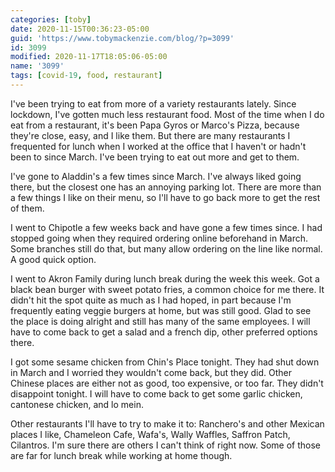 ```yaml
---
categories: [toby]
date: 2020-11-15T00:36:23-05:00
guid: 'https://www.tobymackenzie.com/blog/?p=3099'
id: 3099
modified: 2020-11-17T18:05:06-05:00
name: '3099'
tags: [covid-19, food, restaurant]
---
```


I've been trying to eat from more of a variety restaurants lately.<!--more-->  Since lockdown, I've gotten much less restaurant food.  Most of the time when I do eat from a restaurant, it's been Papa Gyros or Marco's Pizza, because they're close, easy, and I like them.  But there are many restaurants I frequented for lunch when I worked at the office that I haven't or hadn't been to since March.  I've been trying to eat out more and get to them.

I've gone to Aladdin's a few times since March.  I've always liked going there, but the closest one has an annoying parking lot.  There are more than a few things I like on their menu, so I'll have to go back more to get the rest of them.

I went to Chipotle a few weeks back and have gone a few times since.  I had stopped going when they required ordering online beforehand in March.  Some branches still do that, but many allow ordering on the line like normal.  A good quick option.

I went to Akron Family during lunch break during the week this week.  Got a black bean burger with sweet potato fries, a common choice for me there.  It didn't hit the spot quite as much as I had hoped, in part because I'm frequently eating veggie burgers at home, but was still good.  Glad to see the place is doing alright and still has many of the same employees.  I will have to come back to get a salad and a french dip, other preferred options there.

I got some sesame chicken from Chin's Place tonight.  They had shut down in March and I worried they wouldn't come back, but they did.  Other Chinese places are either not as good, too expensive, or too far.  They didn't disappoint tonight.  I will have to come back to get some garlic chicken, cantonese chicken, and lo mein.

Other restaurants I'll have to try to make it to: Ranchero's and other Mexican places I like, Chameleon Cafe, Wafa's, Wally Waffles, Saffron Patch, Cilantros.  I'm sure there are others I can't think of right now.  Some of those are far for lunch break while working at home though.
